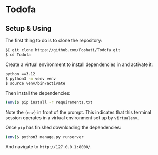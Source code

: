 # Todofa

## Setup & Using

The first thing to do is to clone the repository:

```sh
$[ git clone https://github.com/Foshati/Todofa.git
$ cd Todofa
```

Create a virtual environment to install dependencies in and activate it:

```sh
python ==3.12
$ python3 -m venv venv
$ source venv/bin/activate    
```

Then install the dependencies:

```sh
(env)$ pip install -r requirements.txt
```
Note the `(env)` in front of the prompt. This indicates that this terminal
session operates in a virtual environment set up by `virtualenv`.

Once `pip` has finished downloading the dependencies:
```sh
(env)$ python3 manage.py runserver 
```
And navigate to `http://127.0.0.1:8000/`.
